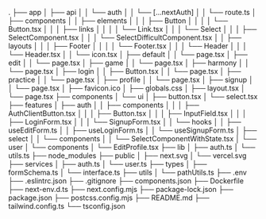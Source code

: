 .
├── app
│   ├── api
│   │   └── auth
│   │       └── [...nextAuth]
│   │           └── route.ts
│   ├── components
│   │   ├── elements
│   │   │   ├── Button
│   │   │   │   └── Button.tsx
│   │   │   ├── links
│   │   │   │   └── Link.tsx
│   │   │   └── Select
│   │   │       ├── SelectComponent.tsx
│   │   │       └── SelectDifficultComponent.tsx
│   │   ├── layouts
│   │   │   ├── Footer
│   │   │   │   └── Footer.tsx
│   │   │   └── Header
│   │   │       └── Header.tsx
│   │   └── icon.tsx
│   ├── default
│   │   └── page.tsx
│   ├── edit
│   │   └── page.tsx
│   ├── game
│   │   └── page.tsx
│   ├── harmony
│   │   └── page.tsx
│   ├── login
│   │   ├── Button.tsx
│   │   └── page.tsx
│   ├── practice
│   │   └── page.tsx
│   ├── profile
│   │   └── page.tsx
│   ├── signup
│   │   └── page.tsx
│   ├── favicon.ico
│   ├── globals.css
│   ├── layout.tsx
│   └── page.tsx
├── components
│   └── ui
│       ├── button.tsx
│       └── select.tsx
├── features
│   ├── auth
│   │   ├── components
│   │   │   ├── AuthClientButton.tsx
│   │   │   ├── Button.tsx
│   │   │   ├── InputField.tsx
│   │   │   ├── LoginForm.tsx
│   │   │   └── SignupForm.tsx
│   │   └── hooks
│   │       ├── useEditForm.ts
│   │       ├── useLoginForm.ts
│   │       └── useSignupForm.ts
│   ├── select
│   │   └── components
│   │       └── SelectComponentWithState.tsx
│   └── user
│       └── components
│           └── EditProfile.tsx
├── lib
│   ├── auth.ts
│   └── utils.ts
├── node_modules
├── public
│   ├── next.svg
│   └── vercel.svg
├── services
│   ├── auth.ts
│   └── user.ts
├── types
│   ├── formSchema.ts
│   └── interface.ts
├── utils
│   └── pathUtils.ts
├── .env
├── .eslintrc.json
├── .gitignore
├── components.json
├── Dockerfile
├── next-env.d.ts
├── next.config.mjs
├── package-lock.json
├── package.json
├── postcss.config.mjs
├── README.md
├── tailwind.config.ts
└── tsconfig.json